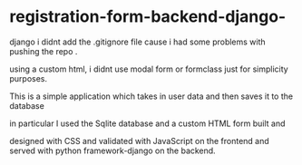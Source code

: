 # registration-form-backend-django-
django
i didnt add the .gitignore file cause i had some problems with pushing the repo .

using a custom html, i didnt use modal form or formclass just for simplicity purposes.
 
 This is a simple application which takes in user data and then saves it to the database 
 
 in particular I used the Sqlite database and a custom HTML form built and
 
 designed with CSS and validated with JavaScript on the frontend and served with python framework-django on the backend.

